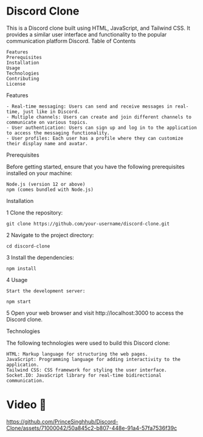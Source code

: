 # Discord Clone

This is a Discord clone built using HTML, JavaScript, and Tailwind CSS. It provides a similar user interface and functionality to the popular communication platform Discord.
Table of Contents

    Features
    Prerequisites
    Installation
    Usage
    Technologies
    Contributing
    License

Features

    - Real-time messaging: Users can send and receive messages in real-time, just like in Discord.  
    - Multiple channels: Users can create and join different channels to communicate on various topics. 
    - User authentication: Users can sign up and log in to the application to access the messaging functionality.
    - User profiles: Each user has a profile where they can customize their display name and avatar. 

Prerequisites

Before getting started, ensure that you have the following prerequisites installed on your machine:

    Node.js (version 12 or above) 
    npm (comes bundled with Node.js)

Installation 

1 Clone the repository: <br>

    git clone https://github.com/your-username/discord-clone.git

2 Navigate to the project directory:


    cd discord-clone

3 Install the dependencies:


    npm install

4 Usage

    Start the development server: 

    npm start 

5 Open your web browser and visit http://localhost:3000 to access the Discord clone. 

Technologies

The following technologies were used to build this Discord clone:

    HTML: Markup language for structuring the web pages.
    JavaScript: Programming language for adding interactivity to the application.
    Tailwind CSS: CSS framework for styling the user interface.
    Socket.IO: JavaScript library for real-time bidirectional communication.

# Video 🎥

https://github.com/PrinceSinghhub/Discord-Clone/assets/71000042/50a845c2-b807-448e-91a4-57fa7536f39c


